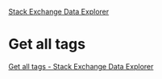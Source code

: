 [Stack Exchange Data Explorer](https://data.stackexchange.com/)

# Get all tags
[Get all tags - Stack Exchange Data Explorer](https://data.stackexchange.com/stackoverflow/query/1069131/get-all-tags)
